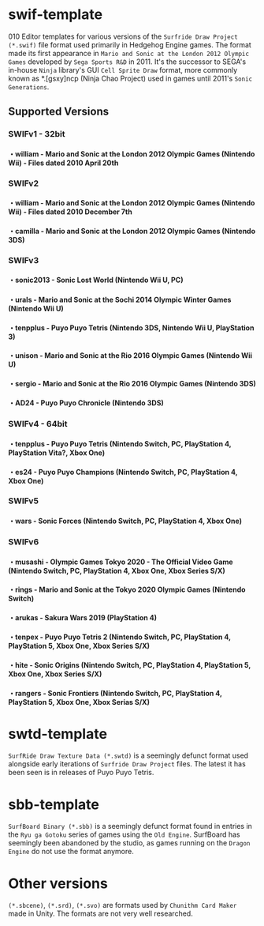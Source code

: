 # swif-template
010 Editor templates for various versions of the `Surfride Draw Project (*.swif)` file format used primarily in Hedgehog Engine games.
The format made its first appearance in `Mario and Sonic at the London 2012 Olympic Games` developed by `Sega Sports R&D` in 2011.
It's the successor to SEGA's in-house `Ninja` library's GUI `Cell Sprite Draw` format, more commonly known as \*.[gsxy]ncp (Ninja Chao Project) used in games until 2011's `Sonic Generations`.
 
## Supported Versions
### SWIFv1 - 32bit
#### ・william - Mario and Sonic at the London 2012 Olympic Games (Nintendo Wii) - Files dated 2010 April 20th

### SWIFv2
#### ・william - Mario and Sonic at the London 2012 Olympic Games (Nintendo Wii) - Files dated 2010 December 7th
#### ・camilla - Mario and Sonic at the London 2012 Olympic Games (Nintendo 3DS)

### SWIFv3
#### ・sonic2013 - Sonic Lost World (Nintendo Wii U, PC)
#### ・urals - Mario and Sonic at the Sochi 2014 Olympic Winter Games (Nintendo Wii U)
#### ・tenpplus - Puyo Puyo Tetris (Nintendo 3DS, Nintendo Wii U, PlayStation 3)
#### ・unison - Mario and Sonic at the Rio 2016 Olympic Games (Nintendo Wii U)
#### ・sergio - Mario and Sonic at the Rio 2016 Olympic Games (Nintendo 3DS)
#### ・AD24 - Puyo Puyo Chronicle (Nintendo 3DS)

### SWIFv4 - 64bit
#### ・tenpplus - Puyo Puyo Tetris (Nintendo Switch, PC, PlayStation 4, PlayStation Vita?, Xbox One)
#### ・es24 - Puyo Puyo Champions (Nintendo Switch, PC, PlayStation 4, Xbox One)

### SWIFv5
#### ・wars - Sonic Forces (Nintendo Switch, PC, PlayStation 4, Xbox One)

### SWIFv6
#### ・musashi - Olympic Games Tokyo 2020 - The Official Video Game (Nintendo Switch, PC, PlayStation 4, Xbox One, Xbox Series S/X)
#### ・rings - Mario and Sonic at the Tokyo 2020 Olympic Games (Nintendo Switch)
#### ・arukas - Sakura Wars 2019 (PlayStation 4)
#### ・tenpex - Puyo Puyo Tetris 2 (Nintendo Switch, PC, PlayStation 4, PlayStation 5, Xbox One, Xbox Series S/X)
#### ・hite - Sonic Origins (Nintendo Switch, PC, PlayStation 4, PlayStation 5, Xbox One, Xbox Series S/X)
#### ・rangers - Sonic Frontiers (Nintendo Switch, PC, PlayStation 4, PlayStation 5, Xbox One, Xbox Serias S/X)

# swtd-template
`SurfRide Draw Texture Data (*.swtd)` is a seemingly defunct format used alongside early iterations of `Surfride Draw Project` files.
The latest it has been seen is in releases of Puyo Puyo Tetris.

# sbb-template
`SurfBoard Binary (*.sbb)` is a seemingly defunct format found in entries in the `Ryu ga Gotoku` series of games using the `Old Engine`. SurfBoard has seemingly been abandoned by the studio, as games running on the `Dragon Engine` do not use the format anymore.

# Other versions
`(*.sbcene)`, `(*.srd)`, `(*.svo)` are formats used by `Chunithm Card Maker` made in Unity. The formats are not very well researched.
